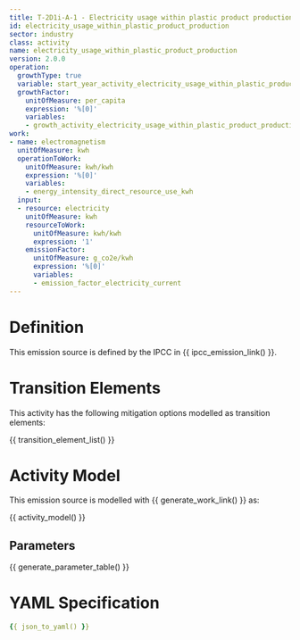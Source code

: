 ```yaml
---
title: T-2D1i-A-1 - Electricity usage within plastic product production
id: electricity_usage_within_plastic_product_production
sector: industry
class: activity
name: electricity_usage_within_plastic_product_production
version: 2.0.0
operation:
  growthType: true
  variable: start_year_activity_electricity_usage_within_plastic_product_production
  growthFactor:
    unitOfMeasure: per_capita
    expression: '%[0]'
    variables:
    - growth_activity_electricity_usage_within_plastic_product_production
work:
- name: electromagnetism
  unitOfMeasure: kwh
  operationToWork:
    unitOfMeasure: kwh/kwh
    expression: '%[0]'
    variables:
    - energy_intensity_direct_resource_use_kwh
  input:
  - resource: electricity
    unitOfMeasure: kwh
    resourceToWork:
      unitOfMeasure: kwh/kwh
      expression: '1'
    emissionFactor:
      unitOfMeasure: g_co2e/kwh
      expression: '%[0]'
      variables:
      - emission_factor_electricity_current
---
```



# Definition
This emission source is defined by the IPCC in {{ ipcc_emission_link() }}.

# Transition Elements

This activity has the following mitigation options modelled as transition elements:

{{ transition_element_list() }}

# Activity Model
This emission source is modelled with {{ generate_work_link() }} as:

{{ activity_model() }}

## Parameters

{{ generate_parameter_table() }}

# YAML Specification

```yaml
{{ json_to_yaml() }}
```

